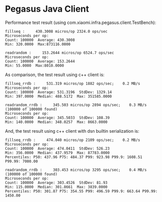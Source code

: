 # Pegasus Java Client

Performance test result (using com.xiaomi.infra.pegasus.client.TestBench):
```
fillseq :     430.3008 micros/op 2324.0 ops/sec
Microseconds per op:
Count: 100000  Average: 430.3008
Min: 320.0000  Max:873116.0000

readrandom :     153.2644 micros/op 6524.7 ops/sec
Microseconds per op:
Count: 100000  Average: 153.2644
Min: 55.0000  Max:8010.0000
```

As comparison, the test result using c++ client is:
```
fillseq_rrdb :     531.319 micros/op 1882 ops/sec;    0.2 MB/s
Microseconds per op:
Count: 100000  Average: 531.3196  StdDev: 1329.14
Min: 397.0000  Median: 488.5172  Max: 351585.0000

readrandom_rrdb :     345.503 micros/op 2894 ops/sec;    0.3 MB/s (100000 of 100000 found)
Microseconds per op:
Count: 100000  Average: 345.5033  StdDev: 108.39
Min: 140.0000  Median: 348.0257  Max: 8663.0000
```

And, the test result using c++ client with dsn builtin serialization is:
```
fillseq_rrdb :     474.040 micros/op 2109 ops/sec;    0.2 MB/s
Microseconds per op:
Count: 100000  Average: 474.0411  StdDev: 526.23
Min: 356.0000  Median: 437.9579  Max: 87783.0000
Percentiles: P50: 437.96 P75: 484.37 P99: 923.98 P99.9: 1608.51 P99.99: 7000.00

readrandom_rrdb :     303.453 micros/op 3295 ops/sec;    0.4 MB/s (100000 of 100000 found)
Microseconds per op:
Count: 100000  Average: 303.4526  StdDev: 81.93
Min: 115.0000  Median: 301.8661  Max: 3839.0000
Percentiles: P50: 301.87 P75: 354.55 P99: 496.59 P99.9: 663.64 P99.99: 1450.00
```

